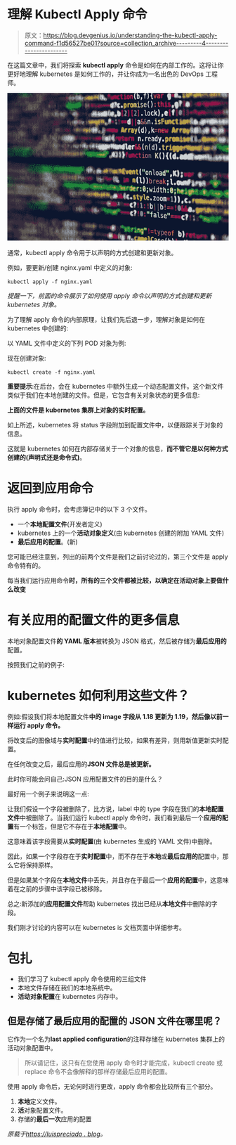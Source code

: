 # 理解 Kubectl Apply 命令

> 原文：<https://blog.devgenius.io/understanding-the-kubectl-apply-command-f1d56527be01?source=collection_archive---------4----------------------->

在这篇文章中，我们将探索 **kubectl apply** 命令是如何在内部工作的。这将让你更好地理解 kubernetes 是如何工作的，并让你成为一名出色的 DevOps 工程师。

![](img/8dd8087ee7d35c2a762fb3ed049eb093.png)

通常，kubectl apply 命令用于以声明的方式创建和更新对象。

例如，要更新/创建 nginx.yaml 中定义的对象:

```
kubectl apply -f nginx.yaml
```

*提醒一下，前面的命令展示了如何使用 apply 命令以声明的方式创建和更新 kubernetes 对象。*

为了理解 apply 命令的内部原理，让我们先后退一步，理解对象是如何在 kubernetes 中创建的:

以 YAML 文件中定义的下列 POD 对象为例:

现在创建对象:

```
kubectl create -f nginx.yaml
```

**重要提示**:在后台，会在 kubernetes 中额外生成一个动态配置文件。这个新文件类似于我们在本地创建的文件。但是，它包含有关对象状态的更多信息:

**上面的文件是 kubernetes 集群上对象的实时配置。**

如上所述，kubernetes 将 status 字段附加到配置文件中，以便跟踪关于对象的信息。

这就是 kubernetes 如何在内部存储关于一个对象的信息，**而不管它是以何种方式创建的(声明式还是命令式)**。

# 返回到应用命令

执行 apply 命令时，会考虑簿记中的以下 3 个文件。

*   一个**本地配置文件**(开发者定义)
*   kubernetes 上的一个**活动对象定义**(由 kubernetes 创建的附加 YAML 文件)
*   **最后应用的配置**。(新)

您可能已经注意到，列出的前两个文件是我们之前讨论过的，第三个文件是 apply 命令特有的。

每当我们运行应用命令**时，所有的三个文件都被比较，以确定在活动对象上要做什么改变**

# 有关应用的配置文件的更多信息

本地对象配置文件**的 YAML 版本**被转换为 JSON 格式，然后被存储为**最后应用的**配置。

按照我们之前的例子:

# kubernetes 如何利用这些文件？

例如:假设我们将本地配置文件**中的 image 字段从 1.18 更新为 1.19，然后像以前一样运行 apply 命令。**

将改变后的图像域与**实时配置**中的值进行比较，如果有差异，则用新值更新实时配置。

在任何改变之后，最后应用的**JSON 文件总是被更新。**

此时你可能会问自己:JSON 应用配置文件的目的是什么？

最好用一个例子来说明这一点:

让我们假设一个字段被删除了，比方说，label 中的 type 字段在我们的**本地配置文件**中被删除了。当我们运行 kubectl apply 命令时，我们看到最后一个**应用的配置**有一个标签，但是它不存在于**本地配置**中。

这意味着该字段需要从**实时配置**(由 kubernetes 生成的 YAML 文件)中删除。

因此，如果一个字段存在于**实时配置**中，而不存在于**本地**或**最后应用的**配置中，那么它将保持原样。

但是如果某个字段在**本地文件**中丢失，并且存在于最后一个**应用的配置**中，这意味着在之前的步骤中该字段已被移除。

总之:新添加的**应用配置文件**帮助 kubernetes 找出已经从**本地文件**中删除的字段。

我们刚才讨论的内容可以在 kubernetes is 文档页面中详细参考。

# 包扎

*   我们学习了 kubectl apply 命令使用的三组文件
*   本地文件存储在我们的本地系统中。
*   **活动对象配置**在 kubernetes 内存中。

## 但是存储了最后应用的配置的 JSON 文件在哪里呢？

它作为一个名为**last applied configuration**的注释存储在 kubernetes 集群上的活动对象配置中。

> 所以请记住，这只有在您使用 apply 命令时才能完成，kubectl create 或 replace 命令不会像解释的那样存储最后应用的配置。

使用 apply 命令后，无论何时进行更改，apply 命令都会比较所有三个部分。

1.  **本地**定义文件。
2.  **活**对象配置文件。
3.  存储的**最后一次**应用的配置

*原载于*[*https://luispreciado . blog*](https://luispreciado.blog/posts/kubernetes/core-concepts/kubectl-apply)*。*